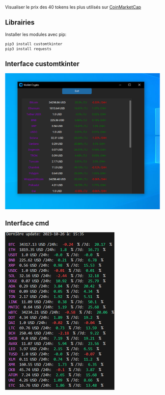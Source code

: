 Visualiser le prix des 40 tokens les plus utilisés sur [CoinMarketCap](https://coinmarketcap.com/)

## Librairies
Installer les modules avec pip:
```
pip3 install customtkinter
pip3 install requests
```

## Interface customtkinter
![image2](./pictures/image2.PNG)

## Interface cmd
![image1](./pictures/image.PNG)
